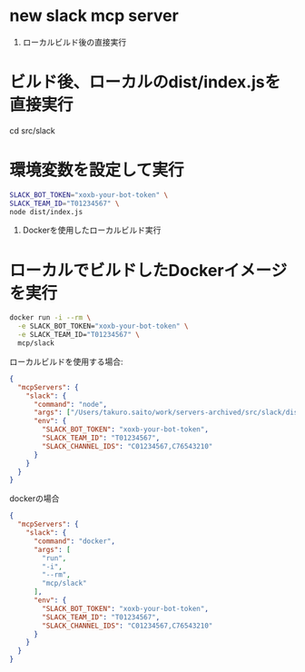 # new slack mcp server


1. ローカルビルド後の直接実行
# ビルド後、ローカルのdist/index.jsを直接実行
cd src/slack

# 環境変数を設定して実行
```bash
SLACK_BOT_TOKEN="xoxb-your-bot-token" \
SLACK_TEAM_ID="T01234567" \
node dist/index.js
```

1. Dockerを使用したローカルビルド実行
# ローカルでビルドしたDockerイメージを実行
```bash
docker run -i --rm \
  -e SLACK_BOT_TOKEN="xoxb-your-bot-token" \
  -e SLACK_TEAM_ID="T01234567" \
  mcp/slack
```

ローカルビルドを使用する場合:
```json
{
  "mcpServers": {
    "slack": {
      "command": "node",
      "args": ["/Users/takuro.saito/work/servers-archived/src/slack/dist/index.js"],
      "env": {
        "SLACK_BOT_TOKEN": "xoxb-your-bot-token",
        "SLACK_TEAM_ID": "T01234567",
        "SLACK_CHANNEL_IDS": "C01234567,C76543210"
      }
    }
  }
}
```

dockerの場合
```json
{
  "mcpServers": {
    "slack": {
      "command": "docker",
      "args": [
        "run",
        "-i",
        "--rm",
        "mcp/slack"
      ],
      "env": {
        "SLACK_BOT_TOKEN": "xoxb-your-bot-token",
        "SLACK_TEAM_ID": "T01234567",
        "SLACK_CHANNEL_IDS": "C01234567,C76543210"
      }
    }
  }
}
```
